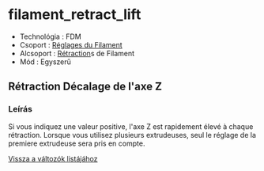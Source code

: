 # filament\_retract\_lift

* Technológia : FDM
* Csoport : [Réglages du Filament](../filament_settings/filament_settings.md)
* Alcsoport : [Rétraction](../filament_settings/filament_settings.md#rétraction)s de Filament
* Mód : Egyszerű

## Rétraction Décalage de l'axe Z

### Leírás

Si vous indiquez une valeur positive, l'axe Z est rapidement élevé à chaque rétraction. Lorsque vous utilisez plusieurs extrudeuses, seul le réglage de la premiere extrudeuse sera pris en compte.

[Vissza a változók listájához](variable_list.md)

